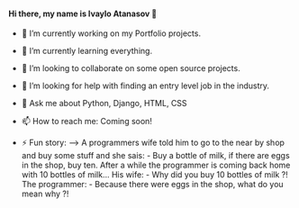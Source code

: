 #### Hi there, my name is Ivaylo Atanasov 👋

- 🔭 I’m currently working on my Portfolio projects.
- 🌱 I’m currently learning everything.
- 👯 I’m looking to collaborate on some open source projects.
- 🤔 I’m looking for help with finding an entry level job in the industry.
- 💬 Ask me about Python, Django, HTML, CSS
- 📫 How to reach me: Coming soon!


- ⚡ Fun story:
--> A programmers wife told him to go to the near by shop and buy some stuff and she sais:
      - Buy a bottle of milk, if there are eggs in the shop, buy ten.
    After a while the programmer is coming back home with 10 bottles of milk...
    His wife:
      - Why did you buy 10 bottles of milk ?!
    The programmer:
      - Because there were eggs in the shop, what do you mean why ?!
      
